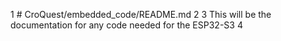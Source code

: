   1 # CroQuest/embedded_code/README.md
  2 
  3 This will be the documentation for any code needed for the ESP32-S3
  4 
